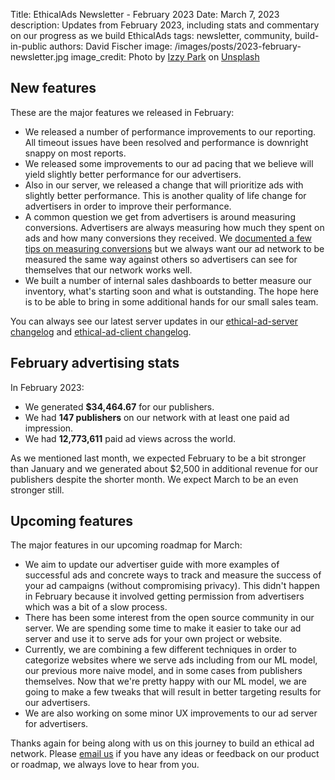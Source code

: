 Title: EthicalAds Newsletter - February 2023
Date: March 7, 2023
description: Updates from February 2023, including stats and commentary on our progress as we build EthicalAds
tags: newsletter, community, build-in-public
authors: David Fischer
image: /images/posts/2023-february-newsletter.jpg
image_credit: <span>Photo by <a href="https://unsplash.com/@blue_jean?utm_source=unsplash&utm_medium=referral&utm_content=creditCopyText">Izzy Park</a> on <a href="https://unsplash.com/photos/uLrwuNznzO0?utm_source=unsplash&utm_medium=referral&utm_content=creditCopyText">Unsplash</a></span>



## New features

These are the major features we released in February:

* We released a number of performance improvements to our reporting.
  All timeout issues have been resolved and performance is downright snappy on most reports.
* We released some improvements to our ad pacing that we believe will yield
  slightly better performance for our advertisers.
* Also in our server, we released a change that will prioritize ads
  with slightly better performance. This is another quality of life change for advertisers
  in order to improve their performance.
* A common question we get from advertisers is around measuring conversions.
  Advertisers are always measuring how much they spent on ads and how many conversions they received.
  We [documented a few tips on measuring conversions]({filename}../pages/learning-hub/advertiser-guide.md#measuring-conversions)
  but we always want our ad network to be measured
  the same way against others so advertisers can see for themselves that our network works well.
* We built a number of internal sales dashboards to better measure our inventory,
  what's starting soon and what is outstanding. The hope here is to be able to bring
  in some additional hands for our small sales team.

You can always see our latest server updates in our [ethical-ad-server changelog](https://ethical-ad-server.readthedocs.io/en/latest/developer/changelog.html) and [ethical-ad-client changelog](https://ethical-ad-client.readthedocs.io/en/latest/changelog.html).


## February advertising stats

[comment]: https://server.ethicalads.io/publisher/all/report/?start_date=2023-02-01&end_date=2023-02-28

In February 2023:

* We generated **$34,464.67** for our publishers.
* We had **147 publishers** on our network with at least one paid ad impression.
* We had **12,773,611** paid ad views across the world.

As we mentioned last month, we expected February to be a bit stronger than January
and we generated about $2,500 in additional revenue for our publishers despite the shorter month.
We expect March to be an even stronger still.


## Upcoming features

The major features in our upcoming roadmap for March:

* We aim to update our advertiser guide with more examples of successful ads
  and concrete ways to track and measure the success of your ad campaigns
  (without compromising privacy).
  This didn't happen in February because it involved getting permission from advertisers
  which was a bit of a slow process.
* There has been some interest from the open source community in our server.
  We are spending some time to make it easier to take our ad server
  and use it to serve ads for your own project or website.
* Currently, we are combining a few different techniques in order to categorize websites
  where we serve ads including from our ML model, our previous more naive model,
  and in some cases from publishers themselves.
  Now that we're pretty happy with our ML model, we are going to make a few tweaks
  that will result in better targeting results for our advertisers.
* We are also working on some minor UX improvements to our ad server for advertisers.

Thanks again for being along with us on this journey to build an ethical ad network.
Please [email us](mailto:ads@ethicalads.io) if you have any ideas or feedback on our product or roadmap,
we always love to hear from you.
